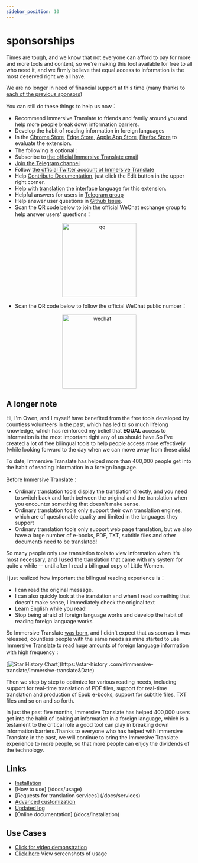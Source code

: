 ```yaml
---
sidebar_position: 10
---
```


# sponsorships

Times are tough, and we know that not everyone can afford to pay for more and more tools and content, so we're making this tool available for free to all who need it, and we firmly believe that equal access to information is the most deserved right we all have.

We are no longer in need of financial support at this time (many thanks to [each of the previous sponsors](/docs/thanks))

You can still do these things to help us now：

- Recommend Immersive Translate to friends and family around you and help more people break down information barriers.
- Develop the habit of reading information in foreign languages
- In the [Chrome Store](https://chrome.google.com/webstore/detail/immersive-translate/bpoadfkcbjbfhfodiogcnhhhpibjhbnh), [Edge Store](https://microsoftedge.microsoft.com/addons/detail/amkbmndfnliijdhojkpoglbnaaahippg), [Apple App Store](https://apps.apple.com/app/id6447957425), [Firefox Store](https://addons.mozilla.org/firefox/addon/immersive-translate/) to evaluate the extension.
- The following is optional：
- Subscribe to [the official Immersive Translate email](https://immersivetranslate.substack.com/)
- [Join the Telegram channel](https://t.me/immersivetranslate)
- Follow [the official Twitter account of Immersive Translate](https://twitter.com/immersivetran)
- Help [Contribute Documentation](https://immersivetranslate.com/), just click the Edit button in the upper right corner.
- Help with [translation](https://crowdin.com/project/immersive-translate) the interface language for this extension.
- Helpful answers for users in [Telegram group](https://t.me/+rq848Z09nehlOTgx)
- Help answer user questions in [Github Issue](https://github.com/immersive-translate/immersive-translate/issues).
- Scan the QR code below to join the official WeChat exchange group to help answer users' questions：

<div align="center">
<img src="https://s.immersivetranslate.com/static/official-static/assets/wechat-contact3.jpg" width="200" alt="qq"/>
</div>

- Scan the QR code below to follow the official WeChat public number：

<div align="center">
<img src="https://s.immersivetranslate.com/static/official-static/assets/wechat-qrcode.jpg" width="200" alt="wechat"/>
</div>

## A longer note

Hi, I'm Owen, and I myself have benefited from the free tools developed by countless volunteers in the past, which has led to so much lifelong knowledge, which has reinforced my belief that **EQUAL** access to information is the most important right any of us should have.So I've created a lot of free bilingual tools to help people access more effectively (while looking forward to the day when we can move away from these aids)

To date, Immersive Translate has helped more than 400,000 people get into the habit of reading information in a foreign language.

Before Immersive Translate：

- Ordinary translation tools display the translation directly, and you need to switch back and forth between the original and the translation when you encounter something that doesn't make sense.
- Ordinary translation tools only support their own translation engines, which are of questionable quality and limited in the languages they support
- Ordinary translation tools only support web page translation, but we also have a large number of e-books, PDF, TXT, subtitle files and other documents need to be translated!

So many people only use translation tools to view information when it's most necessary, and I used the translation that came with my system for quite a while -- until after I read a bilingual copy of Little Women.

I just realized how important the bilingual reading experience is：

- I can read the original message.
- I can also quickly look at the translation and when I read something that doesn't make sense, I immediately check the original text
- Learn English while you read!
- Stop being afraid of foreign language works and develop the habit of reading foreign language works

So Immersive Translate [was born](https://twitter.com/OwenYoungZh/status/1588792579596111872), and I didn't expect that as soon as it was released, countless people with the same needs as mine started to use Immersive Translate to read huge amounts of foreign language information with high frequency：

[![Star History Chart](https://api.star-history.com/svg?repos=immersive-translate/immersive-translate&type=Date)](https://star-history .com/#immersive-translate/immersive-translate\&Date)

Then we step by step to optimize for various reading needs, including support for real-time translation of PDF files, support for real-time translation and production of Epub e-books, support for subtitle files, TXT files and so on and so forth.

In just the past five months, Immersive Translate has helped 400,000 users get into the habit of looking at information in a foreign language, which is a testament to the critical role a good tool can play in breaking down information barriers.Thanks to everyone who has helped with Immersive Translate in the past, we will continue to bring the Immersive Translate experience to more people, so that more people can enjoy the dividends of the technology.

## Links

- [Installation](/docs/installation)
- [How to use] (/docs/usage)
- [Requests for translation services] (/docs/services)
- [Advanced customization](/docs/advanced)
- [Updated log](/docs/CHANGELOG)
- [Online documentation] (/docs/installation)

## Use Cases

- [Click for video demonstration](https://www.youtube.com/watch?v=sQevumpUprc)
- [Click here](/docs/usecase) View screenshots of usage

